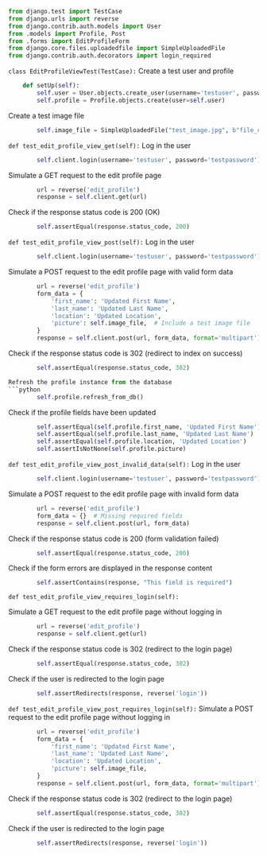 ```python
from django.test import TestCase
from django.urls import reverse
from django.contrib.auth.models import User
from .models import Profile, Post
from .forms import EditProfileForm
from django.core.files.uploadedfile import SimpleUploadedFile
from django.contrib.auth.decorators import login_required
```


`class EditProfileViewTest(TestCase):`
Create a test user and profile
```python
    def setUp(self):
        self.user = User.objects.create_user(username='testuser', password='testpassword')
        self.profile = Profile.objects.create(user=self.user)
```
Create a test image file
```python
        self.image_file = SimpleUploadedFile("test_image.jpg", b"file_content", content_type="image/jpeg")
```
`def test_edit_profile_view_get(self):`
Log in the user
```python
        self.client.login(username='testuser', password='testpassword')
```
Simulate a GET request to the edit profile page
```python
        url = reverse('edit_profile')
        response = self.client.get(url)
```
Check if the response status code is 200 (OK)
```python
        self.assertEqual(response.status_code, 200)
```

`def test_edit_profile_view_post(self):`
Log in the user
```python
        self.client.login(username='testuser', password='testpassword')
```
Simulate a POST request to the edit profile page with valid form data
```python
        url = reverse('edit_profile')
        form_data = {
            'first_name': 'Updated First Name',
            'last_name': 'Updated Last Name',
            'location': 'Updated Location',
            'picture': self.image_file,  # Include a test image file
        }
        response = self.client.post(url, form_data, format='multipart')
```

Check if the response status code is 302 (redirect to index on success)
```python
        self.assertEqual(response.status_code, 302)

Refresh the profile instance from the database
```python
        self.profile.refresh_from_db()
```

Check if the profile fields have been updated
```python
        self.assertEqual(self.profile.first_name, 'Updated First Name')
        self.assertEqual(self.profile.last_name, 'Updated Last Name')
        self.assertEqual(self.profile.location, 'Updated Location')
        self.assertIsNotNone(self.profile.picture)
```

`def test_edit_profile_view_post_invalid_data(self):`
Log in the user
```python
        self.client.login(username='testuser', password='testpassword')
```
Simulate a POST request to the edit profile page with invalid form data
```python
        url = reverse('edit_profile')
        form_data = {}  # Missing required fields
        response = self.client.post(url, form_data)
```
Check if the response status code is 200 (form validation failed)
```python
        self.assertEqual(response.status_code, 200)
```
Check if the form errors are displayed in the response content
```python
        self.assertContains(response, "This field is required")
```

`def test_edit_profile_view_requires_login(self):`

Simulate a GET request to the edit profile page without logging in
```python
        url = reverse('edit_profile')
        response = self.client.get(url)
```

Check if the response status code is 302 (redirect to the login page)
```python
        self.assertEqual(response.status_code, 302)
```

Check if the user is redirected to the login page
```python
        self.assertRedirects(response, reverse('login'))
```

`def test_edit_profile_view_post_requires_login(self):`
Simulate a POST request to the edit profile page without logging in
```python
        url = reverse('edit_profile')
        form_data = {
            'first_name': 'Updated First Name',
            'last_name': 'Updated Last Name',
            'location': 'Updated Location',
            'picture': self.image_file,
        }
        response = self.client.post(url, form_data, format='multipart')
```

Check if the response status code is 302 (redirect to the login page)
```python
        self.assertEqual(response.status_code, 302)
```

Check if the user is redirected to the login page
```python
        self.assertRedirects(response, reverse('login'))
```
